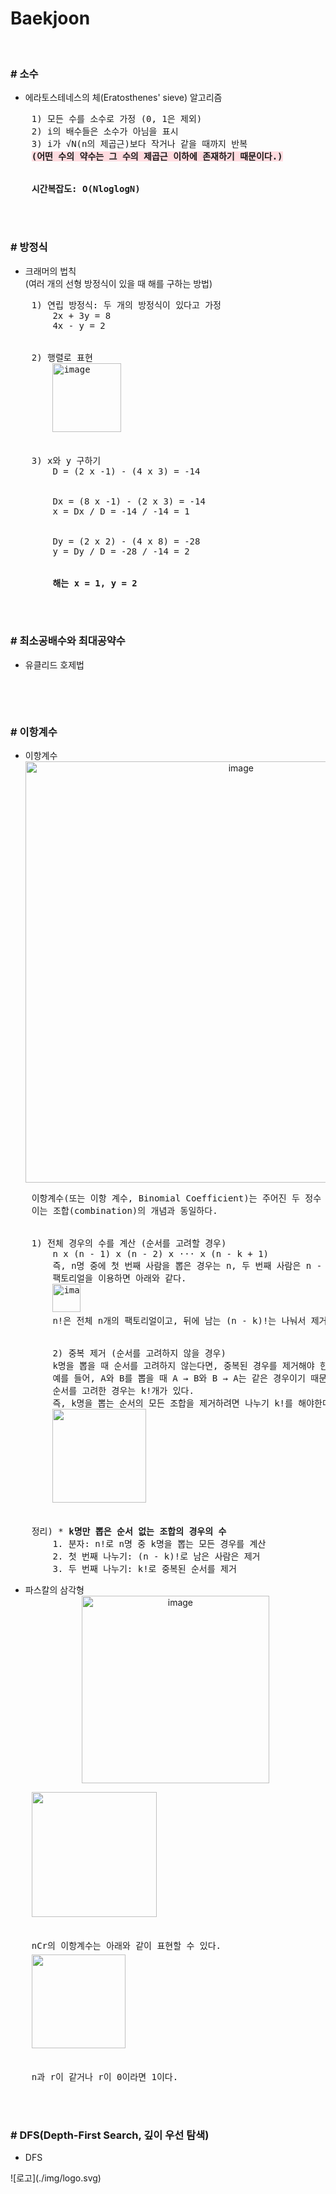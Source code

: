 # Baekjoon

<br>
<h3># 소수</h3>
<ul>
    <li>에라토스테네스의 체(Eratosthenes' sieve) 알고리즘</li>
</ul>
<pre>
    1) 모든 수를 소수로 가정 (0, 1은 제외)
    2) i의 배수들은 소수가 아님을 표시
    3) i가 √N(n의 제곱근)보다 작거나 같을 때까지 반복
    <span style='background-color:#ffdce0'><strong>(어떤 수의 약수는 그 수의 제곱근 이하에 존재하기 때문이다.)</strong></span>
    <br>
    <span><strong>시간복잡도: O(NloglogN)</strong></span>
</pre>
<br>
<br>
<h3># 방정식</h3>
<ul>
    <li>크래머의 법칙</li>
    <span>(여러 개의 선형 방정식이 있을 때 해를 구하는 방법)</span>
</ul>
<pre>
    1) 연립 방정식: 두 개의 방정식이 있다고 가정
        2x + 3y = 8
        4x - y = 2
    <br>
    2) 행렬로 표현
        <img width="110px" alt="image" src="https://github.com/user-attachments/assets/aa3639ea-d2a7-4473-9708-9fa2b51aeeb4" />
    <br>
    3) x와 y 구하기
        D = (2 x -1) - (4 x 3) = -14
        <br>
        Dx = (8 x -1) - (2 x 3) = -14
        x = Dx / D = -14 / -14 = 1
        <br>
        Dy = (2 x 2) - (4 x 8) = -28
        y = Dy / D = -28 / -14 = 2
        <br>
        <strong>해는 x = 1, y = 2</strong>
</pre>
<br>
<br>
<h3># 최소공배수와 최대공약수</h3>
<ul>
    <li>유클리드 호제법</li>
    <span></span>
</ul>
<pre>
</pre>
<br>
<br>
<h3># 이항계수</h3>
<ul>
    <li>이항계수</li>
    <div style="text-align:center"><img width="674" alt="image" src="https://github.com/user-attachments/assets/5d06afa8-275b-48d5-912b-1c7e8aa05323" /></div>
</ul>
<pre>
    이항계수(또는 이항 계수, Binomial Coefficient)는 주어진 두 정수 n과 k에 대해, n개의 항목 중에서 k개를 선택하는 방법의 수를 나타낸다.
    이는 조합(combination)의 개념과 동일하다.
    <br>
    1) 전체 경우의 수를 계산 (순서를 고려할 경우)
        n x (n - 1) x (n - 2) x ··· x (n - k + 1)
        즉, n명 중에 첫 번째 사람을 뽑은 경우는 n, 두 번째 사람은 n - 1, ... 이런 식으로 경우가 줄어들게 된다.
        팩토리얼을 이용하면 아래와 같다.
        <span><img width="45px" alt="image" src="https://github.com/user-attachments/assets/0181d328-a177-41ca-a274-f5ece685fd0b" /></span>
        n!은 전체 n개의 팩토리얼이고, 뒤에 남는 (n - k)!는 나눠서 제거한 것이다.
    <br>
        2) 중복 제거 (순서를 고려하지 않을 경우)
        k명을 뽑을 때 순서를 고려하지 않는다면, 중복된 경우를 제거해야 한다.
        예를 들어, A와 B를 뽑을 때 A → B와 B → A는 같은 경우이기 때문이다.
        순서를 고려한 경우는 k!개가 있다.
        즉, k명을 뽑는 순서의 모든 조합을 제거하려면 나누기 k!를 해야한다.
        <img width="150" src="https://github.com/user-attachments/assets/c92aabec-3fbc-4714-bb2d-5526e12b1d98" />
    <br>
    정리) * <strong>k명만 뽑은 순서 없는 조합의 경우의 수</strong>
        1. 분자: n!로 n명 중 k명을 뽑는 모든 경우를 계산
        2. 첫 번째 나누기: (n - k)!로 남은 사람은 제거
        3. 두 번째 나누기: k!로 중복된 순서를 제거
</pre>
<ul>
    <li>파스칼의 삼각형</li>
    <div style="text-align:center;"><img width="300" alt="image" src="https://github.com/user-attachments/assets/eda5af3e-41bc-41f0-93f7-15dc1bb5ac4c" /></div>
    <div style="display:none;text-align:center;"><img width="150" alt="image" src="https://github.com/user-attachments/assets/4679c010-8930-4fb4-a988-a301b5600d26" /></div>
</ul>
<pre>
    <img width="200" src="https://github.com/user-attachments/assets/ddf3420a-b121-4e4a-a531-e0c3882e592b" />
    <br>
    <span>nCr의 이항계수는 아래와 같이 표현할 수 있다.</span>
    <img style="margin-top:5px;" width="150" src="https://github.com/user-attachments/assets/ba1a9c06-6079-4a34-8c2c-5421cd5acd6e" />
    <br>
    <span>n과 r이 같거나 r이 0이라면 1이다.</span>
</pre>
<br>
<br>
<h3># DFS(Depth-First Search, 깊이 우선 탐색)</h3>
<ul>
    <li>DFS</li>
</ul>
    ![로고](./img/logo.svg)
<pre>
    
</pre>